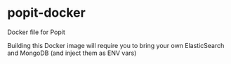 # popit-docker
Docker file for Popit

Building this Docker image will require you to bring your own
ElasticSearch and MongoDB (and inject them as ENV vars)
